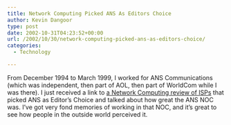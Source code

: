 ```yaml
---
title: Network Computing Picked ANS As Editors Choice
author: Kevin Dangoor
type: post
date: 2002-10-31T04:23:52+00:00
url: /2002/10/30/network-computing-picked-ans-as-editors-choice/
categories:
  - Technology

---
```

From December 1994 to March 1999, I worked for ANS Communications (which was independent, then part of AOL, then part of WorldCom while I was there). I just received a link to [a Network Computing review of ISPs][1] that picked ANS as Editor&#8217;s Choice and talked about how great the ANS NOC was. I&#8217;ve got very fond memories of working in that NOC, and it&#8217;s great to see how people in the outside world perceived it.

 [1]: http://www.networkcomputing.com/909/909r12.html